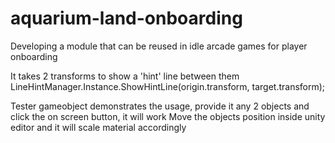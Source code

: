 # aquarium-land-onboarding
Developing a module that can be reused in idle arcade games for player onboarding

It takes 2 transforms to show a 'hint' line between them
LineHintManager.Instance.ShowHintLine(origin.transform, target.transform);

Tester gameobject demonstrates the usage, provide it any 2 objects and click the on screen button, it will work
Move the objects position inside unity editor and it will scale material accordingly
